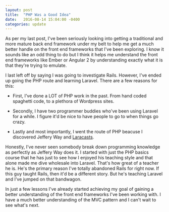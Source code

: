 ```yaml
---
layout: post
title:  "PHP Was a Good Idea"
date:   2016-08-14 15:04:00 -0400
categories: update
---
```


As per my last post, I've been seriously looking into getting a traditional and more mature back end framework under my belt to help me get a much better handle on the front end frameworks that I've been exploring.  I know it sounds like an odd thing to do but I think it helps me understand the front end frameworks like Ember or Angular 2 by understanding exactly what it is that they're trying to emulate.

I last left off by saying I was going to investigate Rails.  However, I've ended up going the PHP route and learning Laravel.  There are a few reasons for this:

- First, I've done a LOT of PHP work in the past.  From hand coded spaghetti code, to a plethora of Wordpress sites.

- Secondly, I have two programmer buddies who've been using Laravel for a while. I figure it'd be nice to have people to go to when things go crazy.

- Lastly and most importantly, I went the route of PHP beacuse I discovered Jeffery Way and [Laracasts]("http://laracasts.com").

Honestly, I've never seen somebody break down programming knowledge as perfectly as Jeffery Way does it.  I started with just the PHP basics course that he has just to see how I enjoyed his teaching style and that alone made me dive wholesale into Laravel.  That's how great of a teacher he is.  He's the primary reason I've totally abandoned Rails for right now.  If this guy taught Rails, then it'd be a different story.  But he's teaching Laravel and I've jumped on that bandwagon.

In just a few lessons I've already started achieving my goal of gaining a better understanding of the front end frameworks I've been working with.  I have a much better understanding of the MVC pattern and I can't wait to see what's next.
